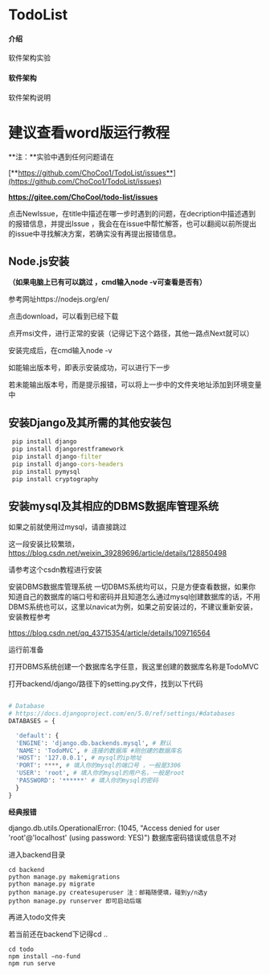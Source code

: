 # TodoList

#### 介绍
软件架构实验

#### 软件架构

软件架构说明



# 建议查看word版运行教程

**注：**实验中遇到任何问题请在

[**https://github.com/ChoCoo1/TodoList/issues**](https://github.com/ChoCoo1/TodoList/issues)

**https://gitee.com/ChoCool/todo-list/issues**

点击NewIssue，在title中描述在哪一步时遇到的问题，在decription中描述遇到的报错信息，并提出Issue ，我会在在issue中帮忙解答，也可以翻阅以前所提出的issue中寻找解决方案，若确实没有再提出报错信息。



## Node.js安装

**（如果电脑上已有可以跳过 ，cmd输入node -v可查看是否有）**

参考网址https://nodejs.org/en/



点击download，可以看到已经下载

 

点开msi文件，进行正常的安装（记得记下这个路径，其他一路点Next就可以）

 

安装完成后，在cmd输入node -v 

如能输出版本号，即表示安装成功，可以进行下一步

若未能输出版本号，而是提示报错，可以将上一步中的文件夹地址添加到环境变量中

 

## **安装Django及其所需的其他安装包**

```cmd
 pip install django
 pip install djangorestframework
 pip install django-filter
 pip install django-cors-headers
 pip install pymysql
 pip install cryptography
```

## 安装mysql及其相应的DBMS数据库管理系统

如果之前就使用过mysql，请直接跳过

这一段安装比较繁琐，https://blog.csdn.net/weixin_39289696/article/details/128850498

请参考这个csdn教程进行安装

 

安装DBMS数据库管理系统 一切DBMS系统均可以，只是方便查看数据，如果你知道自己的数据库的端口号和密码并且知道怎么通过mysql创建数据库的话，不用DBMS系统也可以，这里以navicat为例，如果之前安装过的，不建议重新安装，安装教程参考

https://blog.csdn.net/qq_43715354/article/details/109716564

 

运行前准备

打开DBMS系统创建一个数据库名字任意，我这里创建的数据库名称是TodoMVC

打开backend/django/路径下的setting.py文件，找到以下代码

```python

# Database
# https://docs.djangoproject.com/en/5.0/ref/settings/#databases
DATABASES = {

  'default': {
  'ENGINE': 'django.db.backends.mysql', # 默认
  'NAME': 'TodoMVC', # 连接的数据库 #刚创建的数据库名
  'HOST': '127.0.0.1', # mysql的ip地址
  'PORT': ****, # 填入你的mysql的端口号 ，一般是3306
  'USER': 'root', # 填入你的mysql的用户名，一般是root
  'PASSWORD': '******' # 填入你的mysql的密码
  }
}
```

 

**经典报错**

django.db.utils.OperationalError: (1045, "Access denied for user 'root'@'localhost' (using password: YES)")  数据库密码错误或信息不对

 



进入backend目录

```
cd backend
python manage.py makemigrations
python manage.py migrate 
python manage.py createsuperuser 注：邮箱随便填，碰到y/n选y
python manage.py runserver 即可启动后端
```



再进入todo文件夹

若当前还在backend下记得cd ..



```
cd todo
npm install –no-fund
npm run serve
```



 
